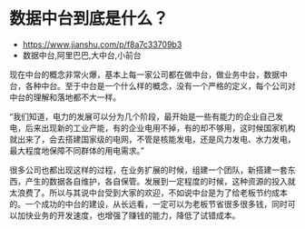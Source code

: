 # 数据中台到底是什么？
- https://www.jianshu.com/p/f8a7c33709b3
- 数据中台,阿里巴巴,大中台,小前台

现在中台的概念非常火爆，基本上每一家公司都在做中台，做业务中台，数据中台，各种中台。至于中台是一个什么样的概念，没有一个严格的定义，每个公司对中台的理解和落地都不大一样。

“我们知道，电力的发展可以分为几个阶段，最开始是一些有能力的企业自己发电，后来出现新的工业产能，有的企业电用不掉，有的却不够用，这时候国家机构就出来了，会去搭建国家级的电网，不管是核能发电，还是风力发电、水力发电，最大程度地保障不同群体的用电需求。”

很多公司也都出现这样的过程，在业务扩展的时候，组建一个团队，新搭建一套东西，产生的数据各自维护，各自保管。发展到一定程度的时候，这种资源的投入就太浪费了。所以与其说中台受到大家的欢迎，不如说中台是为了给老板节约成本的。一个成功的中台的建设，从长远看，一定可以为老板节省很多很多钱，同时可以加快业务的开发速度，也增强了赚钱的能力，降低了试错成本。

